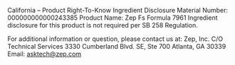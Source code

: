  
 
 
California – Product Right-To-Know Ingredient Disclosure 
Material Number: 000000000000243385 
Product Name: Zep Fs Formula 7961 
Ingredient disclosure for this product is not required per SB 258 Regulation. 
 
For additional information or question, please contact us at: 
Zep, Inc. 
C/O Technical Services 
3330 Cumberland Blvd. SE, Ste 700 
Atlanta, GA 30339 
Email: asktech@zep.com 
 
 
 
 
